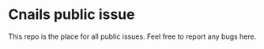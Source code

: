 # Cnails public issue

This repo is the place for all public issues. Feel free to report any bugs here. 
